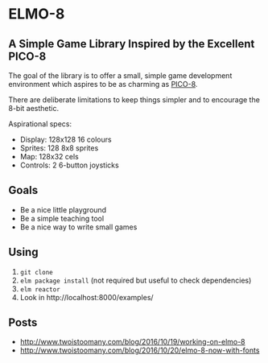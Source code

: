 # ELMO-8

## A Simple Game Library Inspired by the Excellent PICO-8

The goal of the library is to offer a small, simple game development environment which aspires to be as charming as [PICO-8](http://www.lexaloffle.com/pico-8.php).

There are deliberate limitations to keep things simpler and to encourage the 8-bit aesthetic.

Aspirational specs:

- Display: 128x128 16 colours
- Sprites: 128 8x8 sprites
- Map: 128x32 cels
- Controls: 2 6-button joysticks

## Goals

- Be a nice little playground
- Be a simple teaching tool
- Be a nice way to write small games

## Using

1. `git clone`
2. `elm package install` (not required but useful to check dependencies)
2. `elm reactor`
3. Look in http://localhost:8000/examples/

## Posts

- http://www.twoistoomany.com/blog/2016/10/19/working-on-elmo-8
- http://www.twoistoomany.com/blog/2016/10/20/elmo-8-now-with-fonts
